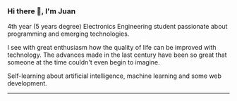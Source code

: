 ### Hi there 👋, I'm Juan

<!--
**juan-montenegro/juan-montenegro** is a ✨ _special_ ✨ repository because its `README.md` (this file) appears on your GitHub profile.

Here are some ideas to get you started:

- 🔭 I’m currently working on ...
- 🌱 I’m currently learning ...
- 👯 I’m looking to collaborate on ...
- 🤔 I’m looking for help with ...
- 💬 Ask me about ...
- 📫 How to reach me: ...
- 😄 Pronouns: ...
- ⚡ Fun fact: ...
-->
4th year (5 years degree) Electronics Engineering student passionate about programming and emerging technologies. 

I see with great enthusiasm how the quality of life can be improved with technology. The advances made in the last century have been so great that someone at the time couldn't even begin to imagine.

Self-learning about artificial intelligence, machine learning and some web development.

---
